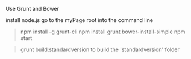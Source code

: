 Use Grunt and Bower

install node.js
go to the myPage root into the command line

>npm install -g grunt-cli
>npm install
>grunt bower-install-simple
>npm start


> grunt build:standardversion
to build the 'standardversion' folder

